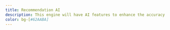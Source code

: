 ```yaml
---
title: Recommendation AI
description: This engine will have AI features to enhance the accuracy and variety of contents according to user preference.
color: bg-[#62AABA]
---
```



